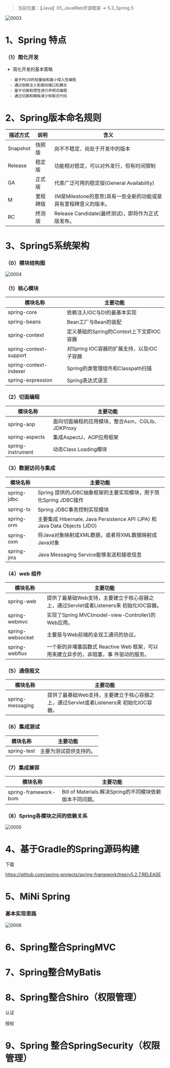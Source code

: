 > 当前位置：【Java】05_JavaWeb开源框架  -> 5.3_Spring 5



![0003](E:\06_code\MyNote_Being-A-Full-Stack-Developer\【Java】05_JavaWeb开源框架\image\0003.png)



# 1、Spring 特点

### （1）简化开发

- 简化开发的基本策略

```
  - 基于POJO的轻量级和最小侵入性编程
  - 通过依赖注入和面向接口松耦合
  - 基于切面和惯性进行声明式编程
  - 通过切面和模板减少样板式代码
```

  

# 2、Spring版本命名规则

| 描述方式 | 说明     | 含义                                                         |
| -------- | -------- | ------------------------------------------------------------ |
| Snapshot | 快照版   | 尚不不稳定、尚处于开发中的版本                               |
| Release  | 稳定版   | 功能相对稳定，可以对外发行，但有时间限制                     |
| GA       | 正式版   | 代表广泛可用的稳定版(General Availability)                   |
| M        | 里程碑版 | (M是Milestone的意思)具有一些全新的功能或是具有里程碑意义的版本。 |
| RC       | 终测版   | Release Candidate(最终测试)，即将作为正式版发布。            |



# 3、Spring5系统架构

### （0）模块结构图

![0004](E:\06_code\MyNote_Being-A-Full-Stack-Developer\【Java】05_JavaWeb开源框架\image\0004.png)



### （1）核心模块

| 模块名称               | 主要功能                                  |
| ---------------------- | ----------------------------------------- |
| spring-core            | 依赖注入IOC与DI的最基本实现               |
| spring-beans           | Bean工厂与Bean的装配                      |
| spring-context         | 定义基础的Spring的Context上下文即IOC容器  |
| spring-context-support | 对Spring IOC容器的扩展支持，以及IOC子容器 |
| spring-context-indexer | Spring的类管理组件和Classpath扫描         |
| spring-expression      | Spring表达式语言                          |



### （2）切面编程

| 模块名称          | 主要功能                                         |
| ----------------- | ------------------------------------------------ |
| spring-aop        | 面向切面编程的应用模块，整合Asm，CGLIb、JDKProxy |
| spring-aspects    | 集成AspectJ，AOP应用框架                         |
| spring-instrument | 动态Class Loading模块                            |

### （3）数据访问与集成

| 模块名称    | 主要功能                                                     |
| ----------- | ------------------------------------------------------------ |
| spring-jdbc | Spring 提供的JDBC抽象框架的主要实现模块，用于简化Spring JDBC操作 |
| spring-tx   | Spring JDBC事务控制实现模块                                  |
| spring-orm  | 主要集成 Hibernate, Java Persistence API (JPA) 和 Java Data Objects (JDO) |
| spring-oxm  | 将Java对象映射成XML数据，或者将XML数据映射成Java对象         |
| spring-jms  | Java Messaging Service能够发送和接收信息                     |



### （4）web 组件

| 模块名称         | 主要功能                                                     |
| ---------------- | ------------------------------------------------------------ |
| spring-web       | 提供了最基础Web支持，主要建立于核心容器之上，通过Servlet或者Listeners来 初始化IOC容器。 |
| spring-webmvc    | 实现了Spring MVC(model-view-Controller)的Web应用。           |
| spring-websocket | 主要是与Web前端的全双工通讯的协议。                          |
| spring-webflux   | 一个新的非堵塞函数式 Reactive Web 框架，可以用来建立异步的，非阻塞，事 件驱动的服务。 |



### （5）通信报文

| 模块名称         | 主要功能                                                     |
| ---------------- | ------------------------------------------------------------ |
| spring-messaging | 提供了最基础Web支持，主要建立于核心容器之上，通过Servlet或者Listeners来 初始化IOC容器。 |



### （6）集成测试

| 模块名称    | 主要功能               |
| ----------- | ---------------------- |
| spring-test | 主要为测试提供支持的。 |



### （7）集成兼容

| 模块名称             | 主要功能                                                 |
| -------------------- | -------------------------------------------------------- |
| spring-framework-bom | Bill of Materials.解决Spring的不同模块依赖版本不同问题。 |



### （8）Spring各模块之间的依赖关系

![0005](E:\06_code\MyNote_Being-A-Full-Stack-Developer\【Java】05_JavaWeb开源框架\image\0005.png)



# 4、基于Gradle的Spring源码构建

下载

https://github.com/spring-projects/spring-framework/tree/v5.2.7.RELEASE



# 5、MiNi Spring

### 基本实现思路

![0006](E:\06_code\MyNote_Being-A-Full-Stack-Developer\【Java】05_JavaWeb开源框架\image\0006.png)





# 6、Spring整合SpringMVC



# 7、Spring整合MyBatis



# 8、Spring整合Shiro（权限管理）

认证

授权



# 9、Spring 整合SpringSecurity（权限管理）